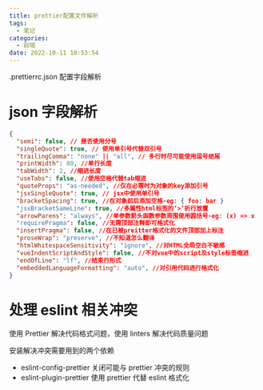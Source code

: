 ```yaml
---
title: prettier配置文件解析
tags:
  - 笔记
categories:
  - 前端
date: 2022-10-11 10:53:54
---
```


.prettierrc.json 配置字段解析

<!--more-->

# json 字段解析

```json
{
  "semi": false, // 是否使用分号
  "singleQuote": true, // 使用单引号代替双引号
  "trailingComma": "none" || "all", // 多行时尽可能使用逗号结尾
  "printWidth": 80, //单行长度
  "tabWidth": 2, //缩进长度
  "useTabs": false, //使用空格代替tab缩进
  "quoteProps": "as-needed", //仅在必需时为对象的key添加引号
  "jsxSingleQuote": true, // jsx中使用单引号
  "bracketSpacing": true, //在对象前后添加空格-eg: { foo: bar }
  "jsxBracketSameLine": true, //多属性html标签的‘>’折行放置
  "arrowParens": "always", //单参数箭头函数参数周围使用圆括号-eg: (x) => x
  "requirePragma": false, //无需顶部注释即可格式化
  "insertPragma": false, //在已被preitter格式化的文件顶部加上标注
  "proseWrap": "preserve", //不知道怎么翻译
  "htmlWhitespaceSensitivity": "ignore", //对HTML全局空白不敏感
  "vueIndentScriptAndStyle": false, //不对vue中的script及style标签缩进
  "endOfLine": "lf", //结束行形式
  "embeddedLanguageFormatting": "auto", //对引用代码进行格式化
}
```

# 处理 eslint 相关冲突

使用 Prettier 解决代码格式问题，使用 linters 解决代码质量问题

安装解决冲突需要用到的两个依赖

- eslint-config-prettier 关闭可能与 prettier 冲突的规则
- eslint-plugin-prettier 使用 prettier 代替 eslint 格式化
